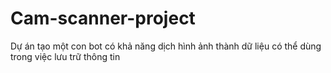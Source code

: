 # Cam-scanner-project
Dự án tạo một con bot có khả năng dịch hình ảnh thành dữ liệu có thể dùng trong việc lưu trữ thông tin
